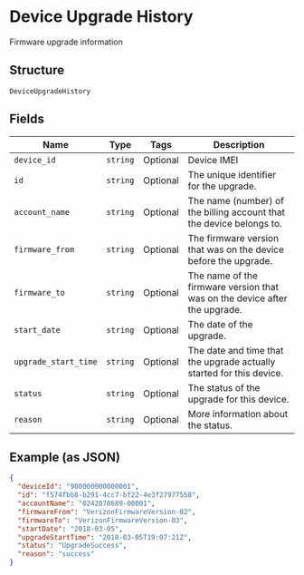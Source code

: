 
# Device Upgrade History

Firmware upgrade information

## Structure

`DeviceUpgradeHistory`

## Fields

| Name | Type | Tags | Description |
|  --- | --- | --- | --- |
| `device_id` | `string` | Optional | Device IMEI |
| `id` | `string` | Optional | The unique identifier for the upgrade. |
| `account_name` | `string` | Optional | The name (number) of the billing account that the device belongs to. |
| `firmware_from` | `string` | Optional | The firmware version that was on the device before the upgrade. |
| `firmware_to` | `string` | Optional | The name of the firmware version that was on the device after the upgrade. |
| `start_date` | `string` | Optional | The date of the upgrade. |
| `upgrade_start_time` | `string` | Optional | The date and time that the upgrade actually started for this device. |
| `status` | `string` | Optional | The status of the upgrade for this device. |
| `reason` | `string` | Optional | More information about the status. |

## Example (as JSON)

```json
{
  "deviceId": "900000000000001",
  "id": "f574fbb8-b291-4cc7-bf22-4e3f27977558",
  "accountName": "0242078689-00001",
  "firmwareFrom": "VerizonFirmwareVersion-02",
  "firmwareTo": "VerizonFirmwareVersion-03",
  "startDate": "2018-03-05",
  "upgradeStartTime": "2018-03-05T19:07:21Z",
  "status": "UpgradeSuccess",
  "reason": "success"
}
```

